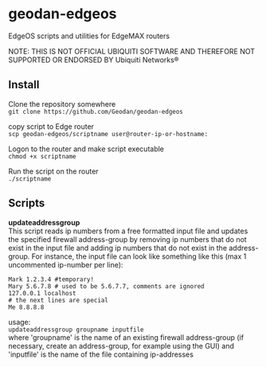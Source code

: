 # geodan-edgeos
EdgeOS scripts and utilities for EdgeMAX routers

NOTE: THIS IS NOT OFFICIAL UBIQUITI SOFTWARE AND THEREFORE NOT SUPPORTED OR ENDORSED BY Ubiquiti Networks®

## Install
Clone the repository somewhere  
`git clone https://github.com/Geodan/geodan-edgeos`

copy script to Edge router  
`scp geodan-edgeos/scriptname user@router-ip-or-hostname:`

Logon to the router and make script executable  
`chmod +x scriptname`

Run the script on the router  
`./scriptname`

## Scripts
**updateaddressgroup**  
This script reads ip numbers from a free formatted input file and updates the specified firewall address-group by removing ip numbers that do not exist 
in the input file and adding ip numbers that do not exist in the address-group. For instance, the input file can look like something like this (max 1 uncommented ip-number per line):  
```
Mark 1.2.3.4 #temporary!
Mary 5.6.7.8 # used to be 5.6.7.7, comments are ignored
127.0.0.1 localhost
# the next lines are special
Me 8.8.8.8
``` 
usage:  
`updateaddressgroup groupname inputfile`  
where 'groupname' is the name of an existing firewall address-group (if necessary, create an address-group, for example using the GUI)
and 'inputfile' is the name of the file containing ip-addresses
